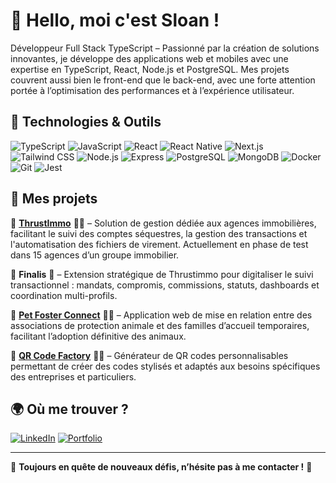 # 👋 Hello, moi c'est Sloan !

Développeur Full Stack TypeScript – Passionné par la création de solutions innovantes, je développe des applications web et mobiles avec une expertise en TypeScript, React, Node.js et PostgreSQL. Mes projets couvrent aussi bien le front-end que le back-end, avec une forte attention portée à l’optimisation des performances et à l’expérience utilisateur. 
 
## 🚀 Technologies & Outils
![TypeScript](https://img.shields.io/badge/-TypeScript-3178C6?style=flat-square&logo=typescript&logoColor=white)
![JavaScript](https://img.shields.io/badge/-JavaScript-F7DF1E?style=flat-square&logo=javascript&logoColor=black)
![React](https://img.shields.io/badge/-React-61DAFB?style=flat-square&logo=react&logoColor=black)
![React Native](https://img.shields.io/badge/-React%20Native-61DAFB?style=flat-square&logo=react&logoColor=black)
![Next.js](https://img.shields.io/badge/-Next.js-000000?style=flat-square&logo=next.js&logoColor=white)
![Tailwind CSS](https://img.shields.io/badge/-Tailwind%20CSS-38B2AC?style=flat-square&logo=tailwind-css&logoColor=white)
![Node.js](https://img.shields.io/badge/-Node.js-339933?style=flat-square&logo=node.js&logoColor=white)
![Express](https://img.shields.io/badge/-Express-000000?style=flat-square&logo=express&logoColor=white)
![PostgreSQL](https://img.shields.io/badge/-PostgreSQL-336791?style=flat-square&logo=postgresql&logoColor=white)
![MongoDB](https://img.shields.io/badge/-MongoDB-47A248?style=flat-square&logo=mongodb&logoColor=white)
![Docker](https://img.shields.io/badge/-Docker-2496ED?style=flat-square&logo=docker&logoColor=white)
![Git](https://img.shields.io/badge/-Git-F05032?style=flat-square&logo=git&logoColor=white)
![Jest](https://img.shields.io/badge/-Jest-C21325?style=flat-square&logo=jest&logoColor=white)

## 📌 Mes projets
🔹 **[ThrustImmo](https://app.thrustimmo.fr/)** 🏢🏡 – Solution de gestion dédiée aux agences immobilières, facilitant le suivi des comptes séquestres, la gestion des transactions et l'automatisation des fichiers de virement. Actuellement en phase de test dans 15 agences d’un groupe immobilier.  

🔹 **Finalis** 🌸 – Extension stratégique de Thrustimmo pour digitaliser le suivi transactionnel : mandats, compromis, commissions, statuts, dashboards et coordination multi-profils.  

🔹 **[Pet Foster Connect](https://petfosterconnect.onrender.com/)** 🐾🏡 – Application web de mise en relation entre des associations de protection animale et des familles d’accueil temporaires, facilitant l’adoption définitive des animaux.  

🔹 **[QR Code Factory](https://www.qrcode-factory.com/)** 📱🔳 – Générateur de QR codes personnalisables permettant de créer des codes stylisés et adaptés aux besoins spécifiques des entreprises et particuliers.    

## 🌍 Où me trouver ?
[![LinkedIn](https://img.shields.io/badge/-LinkedIn-0077B5?style=flat-square&logo=linkedin&logoColor=white)](https://www.linkedin.com/in/sloan-gauthier/)
[![Portfolio](https://img.shields.io/badge/-Portfolio-FF5722?style=flat-square&logo=web&logoColor=white)](https://www.sloan-gauthier.fr/)

---
🎯 **Toujours en quête de nouveaux défis, n’hésite pas à me contacter !** 🚀
